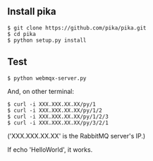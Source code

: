 Install pika
------------
```
$ git clone https://github.com/pika/pika.git
$ cd pika
$ python setup.py install
```

Test
----

```
$ python webmqx-server.py
```

And, on other terminal:

```
$ curl -i XXX.XXX.XX.XX/py/1
$ curl -i XXX.XXX.XX.XX/py/1/2
$ curl -i XXX.XXX.XX.XX/py/1/2/3
$ curl -i XXX.XXX.XX.XX/py/3/2/1
```
('XXX.XXX.XX.XX' is the RabbitMQ server's IP.) 

If echo 'HelloWorld', it works.


